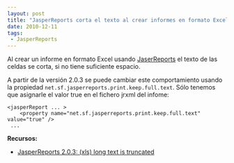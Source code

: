```yaml
---
layout: post
title: "JasperReports corta el texto al crear informes en formato Excel"
date: 2010-12-11
tags:
 - JasperReports
---
```


Al crear un informe en formato Excel usando [JaserReports](http://jasperforge.org/projects/jasperreports) el texto de las celdas se corta, si no tiene suficiente espacio.

A partir de la versión 2.0.3 se puede cambiar este comportamiento usando la propiedad `net.sf.jasperreports.print.keep.full.text`. Sólo tenemos que asignarle el valor true en el fichero jrxml del infome:


	<jasperReport ... >
		<property name="net.sf.jasperreports.print.keep.full.text" value="true" />
	 ...


**Recursos:**

* [JasperReports 2.0.3: (xls) long text is truncated ](http://www.jasperforge.org/plugins/espforum/view.php?group_id=102&forumid=103&topicid=35245) 
